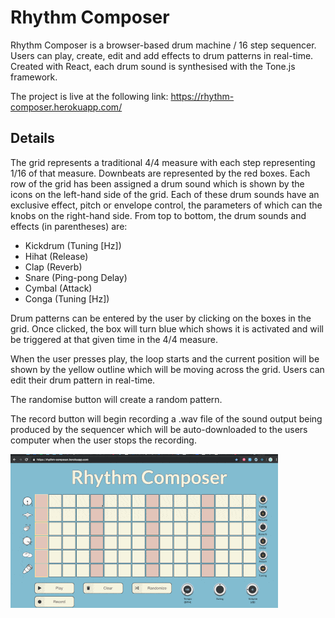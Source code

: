# Rhythm Composer

Rhythm Composer is a browser-based drum machine / 16 step sequencer. Users can play, create, edit and add effects to drum patterns in real-time. Created with React, each drum sound is synthesised with the Tone.js framework.

The project is live at the following link: https://rhythm-composer.herokuapp.com/

## Details

The grid represents a traditional 4/4 measure with each step representing 1/16 of that measure. Downbeats are represented by the red boxes. Each row of the grid has been assigned a drum sound which is shown by the icons on the left-hand side of the grid. Each of these drum sounds have an exclusive effect, pitch or envelope control, the parameters of which can the knobs on the right-hand side. From top to bottom, the drum sounds and effects (in parentheses) are:

- Kickdrum (Tuning [Hz])
- Hihat (Release)
- Clap (Reverb)
- Snare (Ping-pong Delay)
- Cymbal (Attack)
- Conga (Tuning [Hz])

Drum patterns can be entered by the user by clicking on the boxes in the grid. Once clicked, the box will turn blue which shows it is activated and will be triggered at that given time in the 4/4 measure. 

When the user presses play, the loop starts and the current position will be shown by the yellow outline which will be moving across the grid. Users can edit their drum pattern in real-time.

The randomise button will create a random pattern. 

The record button will begin recording a .wav file of the sound output being produced by the sequencer which will be auto-downloaded to the users computer when the user stops the recording.

![](ezgif-3-239ee6da36ea.gif)
